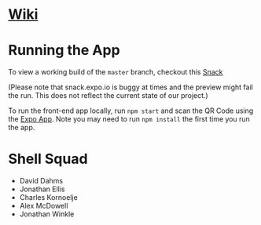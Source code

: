 ﻿# [Wiki](https://github.com/calvin-cs262-fall2019-teamH/TurtleTracker/wiki)


# Running the App
To view a working build of the `master` branch, checkout this [Snack](https://snack.expo.io/@git/github.com/calvin-cs262-fall2019-teamH/TurtleTracker)

(Please note that snack.expo.io is buggy at times and the preview might fail the run. This does not reflect the current state of our project.)

To run the front-end app locally, run `npm start` and scan the QR Code using the [Expo App](https://apps.apple.com/app/apple-store/id982107779?amp%3Bct=www&amp%3Bmt=8&pt=17102800). 
Note you may need to run `npm install` the first time you run the app.


# Shell Squad
* David Dahms
* Jonathan Ellis
* Charles Kornoelje
* Alex McDowell
* Jonathan Winkle
